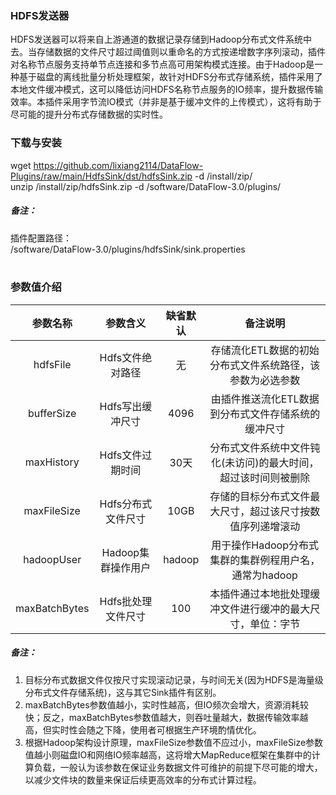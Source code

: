 ### HDFS发送器  
HDFS发送器可以将来自上游通道的数据记录存储到Hadoop分布式文件系统中去。当存储数据的文件尺寸超过阈值则以重命名的方式按递增数字序列滚动，插件对名称节点服务支持单节点连接和多节点高可用架构模式连接。由于Hadoop是一种基于磁盘的离线批量分析处理框架，故针对HDFS分布式存储系统，插件采用了本地文件缓冲模式，这可以降低访问HDFS名称节点服务的IO频率，提升数据传输效率。本插件采用字节流IO模式（并非是基于缓冲文件的上传模式），这将有助于尽可能的提升分布式存储数据的实时性。  
      

### 下载与安装  
wget https://github.com/lixiang2114/DataFlow-Plugins/raw/main/HdfsSink/dst/hdfsSink.zip -d /install/zip/  
unzip  /install/zip/hdfsSink.zip -d /software/DataFlow-3.0/plugins/    

##### 备注：  
插件配置路径：  
 /software/DataFlow-3.0/plugins/hdfsSink/sink.properties  
​      

### 参数值介绍  
|参数名称|参数含义|缺省默认|备注说明|
|:-----:|:-------:|:-------:|:-------:|
|hdfsFile|Hdfs文件绝对路径|无|存储流化ETL数据的初始分布式文件系统路径，该参数为必选参数|
|bufferSize|Hdfs写出缓冲尺寸|4096|由插件推送流化ETL数据到分布式文件存储系统的缓冲尺寸|
|maxHistory|Hdfs文件过期时间|30天|分布式文件系统中文件钝化(未访问)的最大时间，超过该时间则被删除|
|maxFileSize|Hdfs分布式文件尺寸|10GB|存储的目标分布式文件最大尺寸，超过该尺寸按数值序列递增滚动|
|hadoopUser|Hadoop集群操作用户|hadoop|用于操作Hadoop分布式集群的集群例程用户名，通常为hadoop|
|maxBatchBytes|Hdfs批处理文件尺寸|100|本插件通过本地批处理缓冲文件进行缓冲的最大尺寸，单位：字节|

##### 备注：  
1. 目标分布式数据文件仅按尺寸实现滚动记录，与时间无关(因为HDFS是海量级分布式文件存储系统)，这与其它Sink插件有区别。  
2. maxBatchBytes参数值越小，实时性越高，但IO频次会增大，资源消耗较快；反之，maxBatchBytes参数值越大，则吞吐量越大，数据传输效率越高，但实时性会随之下降，使用者可根据生产环境酌情优化。  
3. 根据Hadoop架构设计原理，maxFileSize参数值不应过小，maxFileSize参数值越小则磁盘IO和网络IO频率越高，这将增大MapReduce框架在集群中的计算负载，一般认为该参数在保证业务数据文件可维护的前提下尽可能的增大，以减少文件块的数量来保证后续更高效率的分布式计算过程。    